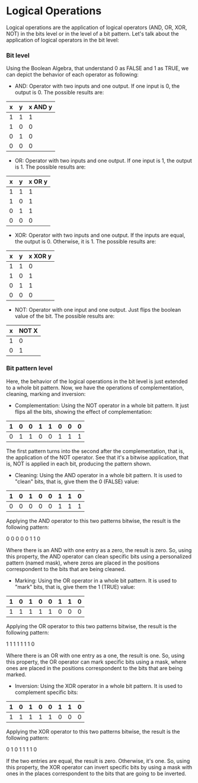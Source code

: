 # Logical Operations

Logical operations are the application of logical operators (AND, OR, XOR, NOT) in the bits level or in the level of a bit pattern. 
Let's talk about the application of logical operators in the bit level: 

### Bit level

Using the Boolean Algebra, that understand 0 as FALSE and 1 as TRUE, we can depict the behavior of each operator as following:

- AND: Operator with two inputs and one output. If one input is 0, the output is 0. The possible results are:

x | y | x AND y   
--- | --- | ---
1 | 1 | 1 
1 | 0 | 0      
0 | 1 | 0     
0 | 0 | 0    

- OR: Operator with two inputs and one output. If one input is 1, the output is 1. The possible results are:

x | y | x OR y 
--- | --- | ---  
1 | 1 | 1 
1 | 0 | 1  
0 | 1 | 1 
0 | 0 | 0 

- XOR: Operator with two inputs and one output. If the inputs are equal, the output is 0. Otherwise, it is 1. The possible results are:

x | y | x XOR y 
---|--- | ---
1 | 1 | 0 
1 | 0 | 1  
0 | 1 | 1 
0 | 0 | 0 

- NOT: Operator with one input and one output. Just flips the boolean value of the bit. The possible results are:

x | NOT X 
---|--- 
1 | 0 
0 | 1 

### Bit pattern level

Here, the behavior of the logical operations in the bit level is just extended to a whole bit pattern. Now, we have the operations of complementation, cleaning, marking and inversion: 

- Complementation: Using the NOT operator in a whole bit pattern. It just flips all the bits, showing the effect of complementation:

1 | 0 | 0 | 1 | 1 | 0 | 0 | 0 |
---|---|---|---|---|---|---|---|  
0 | 1 | 1 | 0 | 0 | 1 | 1 | 1 | 

The first pattern turns into the second after the complementation, that is, the application of the NOT operator. See that it's a bitwise application, that is, NOT is applied in each bit, producing the pattern shown. 

- Cleaning: Using the AND operator in a whole bit pattern. It is used to "clean" bits, that is, give them the 0 (FALSE) value:

1 | 0 | 1 | 0 | 0 | 1 | 1 | 0 |
---|---|---|---|---|---|---|---|  
0 | 0 | 0 | 0 | 0 | 1 | 1 | 1 | 

Applying the AND operator to this two patterns bitwise, the result is the following pattern: 

0 0 0 0 0 1 1 0

Where there is an AND with one entry as a zero, the result is zero. So, using this property, the AND operator can clean specific bits using a personalized pattern (named mask), where zeros are placed in the positions correspondent to the bits that are being cleaned. 

- Marking: Using the OR operator in a whole bit pattern. It is used to "mark" bits, that is, give them the 1 (TRUE) value:

1 | 0 | 1 | 0 | 0 | 1 | 1 | 0 |
---|---|---|---|---|---|---|---|  
1 | 1 | 1 | 1 | 1 | 0 | 0 | 0 | 

Applying the OR operator to this two patterns bitwise, the result is the following pattern: 

1 1 1 1 1 1 1 0

Where there is an OR with one entry as a one, the result is one. So, using this property, the OR operator can mark specific bits using a mask, where ones are placed in the positions correspondent to the bits that are being marked. 

- Inversion: Using the XOR operator in a whole bit pattern. It is used to complement specific bits:

1 | 0 | 1 | 0 | 0 | 1 | 1 | 0 |
---|---|---|---|---|---|---|---|  
1 | 1 | 1 | 1 | 1 | 0 | 0 | 0 | 

Applying the XOR operator to this two patterns bitwise, the result is the following pattern: 

0 1 0 1 1 1 1 0

If the two entries are equal, the result is zero. Otherwise, it's one. So, using this property, the XOR operator can invert specific bits by using a mask with ones in the places correspondent to the bits that are going to be inverted.
